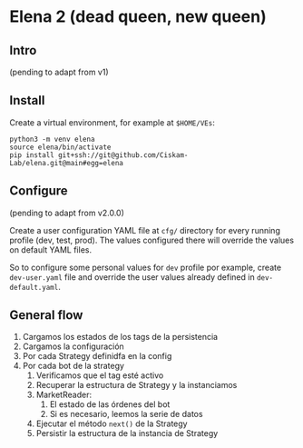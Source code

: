 # Elena 2 (dead queen, new queen)

## Intro

(pending to adapt from v1)


## Install


Create a virtual environment, for example at `$HOME/VEs`:

```shell
python3 -m venv elena
source elena/bin/activate
pip install git+ssh://git@github.com/Ciskam-Lab/elena.git@main#egg=elena
```


## Configure

(pending to adapt from v2.0.0)

Create a user configuration YAML file at `cfg/` directory for every running profile (dev, test, prod). The values configured there will override the values on default YAML files.

So to configure some personal values for `dev` profile por example, create `dev-user.yaml` file and override the user values already defined in `dev-default.yaml`.


## General flow

1. Cargamos los estados de los tags de la persistencia
2. Cargamos la configuración
3. Por cada Strategy definidfa en la config
4. Por cada bot de la strategy
   1. Verificamos que el tag esté activo
   2. Recuperar la estructura de Strategy y la instanciamos
   3. MarketReader:
      1. El estado de las órdenes del bot
      1. Si es necesario, leemos la serie de datos
   4. Ejecutar el método `next()` de la Strategy
   5. Persistir la estructura de la instancia de Strategy